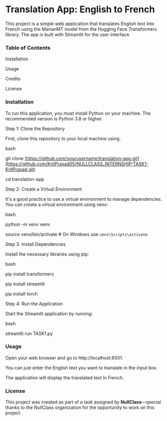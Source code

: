 <H1>Translation App: English to French</H1>

This project is a simple web application that translates English text into French using the MarianMT model from the Hugging Face Transformers library. The app is built with Streamlit for the user interface.

<h3>Table of Contents</h3>

Installation

Usage

Credits

License

<H3>Installation</H3>

To run this application, you must install Python on your machine. The recommended version is Python 3.8 or higher.

Step 1: Clone the Repository

First, clone this repository to your local machine using:

bash

git clone [https://github.com/yourusername/translation-app.git](https://github.com/KritPrasad05/NULLCLASS_INTERNSHIP-TASK1-KritPrasad.git)

cd translation-app

Step 2: Create a Virtual Environment

It's a good practice to use a virtual environment to manage dependencies. You can create a virtual environment using venv:

bash

python -m venv venv

source venv/bin/activate  # On Windows use `venv\Scripts\activate`

Step 3: Install Dependencies

Install the necessary libraries using pip:

bash

pip install transformers

pip install streamlit

pip install torch

Step 4: Run the Application

Start the Streamlit application by running:

bash

streamlit run TASK1.py

<H3>Usage</H3>

Open your web browser and go to http://localhost:8501.

You can just enter the English text you want to translate in the input box.

The application will display the translated text in French.

<H3>License</H3>

This project was created as part of a task assigned by **NullClass**—special thanks to the NullClass organization for the opportunity to work on this project.
